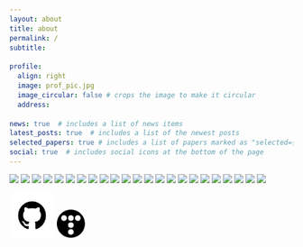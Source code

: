 ```yaml
---
layout: about
title: about
permalink: /
subtitle: 

profile:
  align: right
  image: prof_pic.jpg
  image_circular: false # crops the image to make it circular
  address: 

news: true  # includes a list of news items
latest_posts: true  # includes a list of the newest posts
selected_papers: true # includes a list of papers marked as "selected={true}"
social: true  # includes social icons at the bottom of the page
---
```


<img src="https://img.shields.io/badge/springboot-6DB33F?style=flat&logo=springboot&logoColor=white"/>
<img src="https://img.shields.io/badge/spring-6DB33F?style=flat&logo=spring&logoColor=white"/>
<img src="https://img.shields.io/badge/springsecurity-6DB33F?style=flat&logo=springsecurity&logoColor=white"/>

<img src="https://img.shields.io/badge/Java-007396?style=flat&logo=Java&logoColor=white" />
<img src="https://img.shields.io/badge/c-A8B9CC?style=flat&logo=c&logoColor=white" />
<img src="https://img.shields.io/badge/python-3776AB?style=flat&logo=python&logoColor=white" />

<img src="https://img.shields.io/badge/amazonaws-232F3E?style=flat&logo=amazonaws&logoColor=white"/>
<img src="https://img.shields.io/badge/amazonec2-FF9900?style=flat&logo=amazonec2&logoColor=white"/>
<img src="https://img.shields.io/badge/amazonrds-527FFF?style=flat&logo=amazonrds&logoColor=white"/>

<img src="https://img.shields.io/badge/docker-2496ED?style=flat&logo=docker&logoColor=white"/>

<img src="https://img.shields.io/badge/mysql-4479A1?style=flat&logo=mysql&logoColor=white"/>
<img src="https://img.shields.io/badge/mariadb-003545?style=flat&logo=mariadb&logoColor=white"/>
<img src="https://img.shields.io/badge/postgresql-4169E1?style=flat&logo=postgresql&logoColor=white"/>

<img src="https://img.shields.io/badge/css3-1572B6?style=flat&logo=css3&logoColor=white" />
<img src="https://img.shields.io/badge/html5-E34F26?style=flat&logo=html5&logoColor=white" />
<img src="https://img.shields.io/badge/vuedotjs-4FC08D?style=flat&logo=vuedotjs&logoColor=white" />
<img src="https://img.shields.io/badge/react-61DAFB?style=flat&logo=react&logoColor=white" />

<img src="https://img.shields.io/badge/notion-000000?style=flat&logo=notion&logoColor=white"/>
<img src="https://img.shields.io/badge/jirasoftware-0052CC?style=flat&logo=jirasoftware&logoColor=white"/>
<img src="https://img.shields.io/badge/slack-4A154B?style=flat&logo=slack&logoColor=white"/>

<img src="https://img.shields.io/badge/git-F05032?style=flat&logo=git&logoColor=white"/>
<img src="https://img.shields.io/badge/github-181717?style=flat&logo=github&logoColor=white"/>
<img src="https://img.shields.io/badge/gitlab-FC6D26?style=flat&logo=gitlab&logoColor=white"/>

<a href="https://github.com/yeonx"><img height="80" width="80" src="assets/img/github.png"/></a>
<a href="https://yeonx.tistory.com/"><img height="50" width="50" src="assets/img/tistory.png"/></a>